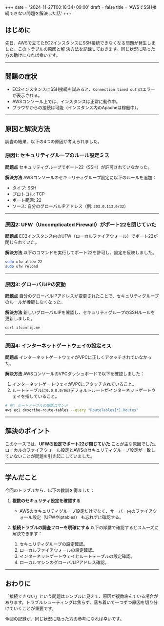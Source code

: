 +++
date = '2024-11-27T00:18:34+09:00'
draft = false
title = 'AWSでSSH接続できない問題を解決した話'
+++

## はじめに
先日、AWSで立てたEC2インスタンスにSSH接続できなくなる問題が発生しました。このトラブルの原因と解 決方法を記録しておきます。同じ状況に陥った方の助けになれば幸いです。

---

## 問題の症状
- EC2インスタンスにSSH接続を試みると、`Connection timed out` のエラーが表示される。
- AWSコンソール上では、インスタンスは正常に動作中。
- ブラウザからの接続は可能（インスタンス内のApacheは稼働中）。

---

## 原因と解決方法
調査の結果、以下の4つの原因が考えられました。

### **原因1: セキュリティグループのルール設定ミス**
**問題点**
セキュリティグループでポート22（SSH）が許可されていなかった。

**解決方法**
AWSコンソールのセキュリティグループ設定に以下のルールを追加：
- タイプ: SSH
- プロトコル: TCP
- ポート範囲: 22
- ソース: 自分のグローバルIPアドレス（例: `203.0.113.0/32`）

---

### **原因2: UFW（Uncomplicated Firewall）がポート22を閉じていた**
**問題点**
EC2インスタンス内のUFW（ローカルファイアウォール）でポート22が閉じられていた。

**解決方法**
以下のコマンドを実行してポート22を許可し、設定を反映しました。

```bash
sudo ufw allow 22
sudo ufw reload
```

---

### **原因3: グローバルIPの変動**
**問題点**
自分のグローバルIPアドレスが変更されたことで、セキュリティグループのルールが機能しなくなった。

**解決方法**
新しいグローバルIPを確認し、セキュリティグループのSSHルールを更新しました。

```bash
curl ifconfig.me
```

---

### **原因4: インターネットゲートウェイの設定ミス**
**問題点**
インターネットゲートウェイがVPCに正しくアタッチされていなかった。

**解決方法**
AWSコンソールのVPCダッシュボードで以下を確認しました：
1. インターネットゲートウェイがVPCにアタッチされていること。
2. ルートテーブルに`0.0.0.0/0`のデフォルトルートがインターネットゲートウェイを指していること。

```bash
# 例: ルートテーブルの確認コマンド
aws ec2 describe-route-tables --query "RouteTables[*].Routes"
```

---

## 解決のポイント
このケースでは、**UFWの設定でポート22が閉じていた** ことが主な原因でした。ローカルのファイアウォール設定とAWSのセキュリティグループ設定が一致していないことが問題を引き起こしていました。

---

## 学んだこと
今回のトラブルから、以下の教訓を得ました：

1. **複数のセキュリティ設定を確認する**
   - AWSのセキュリティグループ設定だけでなく、サーバー内のファイアウォール設定（UFWやiptables） も忘れずに確認する。

2. **接続トラブルの調査フローを明確にする**
   以下の順番で確認するとスムーズに解決できます：
   1. セキュリティグループの設定確認。
   2. ローカルファイアウォールの設定確認。
   3. インターネットゲートウェイとルートテーブルの設定確認。
   4. ローカルマシンのグローバルIPアドレス確認。

---

## おわりに
「接続できない」という問題はシンプルに見えて、原因が複数絡んでいる場合があります。トラブルシューティングは焦らず、落ち着いて一つずつ原因を切り分けていくことが重要です。

今回の記録が、同じ状況に陥った方の参考になれば幸いです。

